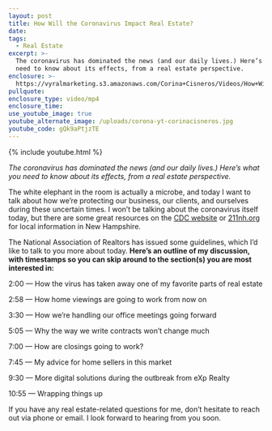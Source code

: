 ```yaml
---
layout: post
title: How Will the Coronavirus Impact Real Estate?
date:
tags:
  - Real Estate
excerpt: >-
  The coronavirus has dominated the news (and our daily lives.) Here’s what you
  need to know about its effects, from a real estate perspective.
enclosure: >-
  https://vyralmarketing.s3.amazonaws.com/Corina+Cisneros/Videos/How+Will+the+Coronavirus+Impact+Real+Estate_.mp4
pullquote:
enclosure_type: video/mp4
enclosure_time:
use_youtube_image: true
youtube_alternate_image: /uploads/corona-yt-corinacisneros.jpg
youtube_code: gQk9aPtjzTE
---
```


{% include youtube.html %}

*The coronavirus has dominated the news (and our daily lives.) Here’s what you need to know about its effects, from a real estate perspective.*

The white elephant in the room is actually a microbe, and today I want to talk about how we’re protecting our business, our clients, and ourselves during these uncertain times. I won’t be talking about the coronavirus itself today, but there are some great resources on the [CDC website](https://www.cdc.gov/coronavirus/2019-ncov/index.html)&nbsp;or [211nh.org](http://211nh.org) for local information in New Hampshire.

The National Association of Realtors has issued some guidelines, which I’d like to talk to you more about today. **Here’s an outline of my discussion, with timestamps so you can skip around to the section(s) you are most&nbsp; interested in:**

2:00 — How the virus has taken away one of my favorite parts of real estate

2:58 — How home viewings are going to work from now on

3:30 — How we’re handling our office meetings going forward

5:05 — Why the way we write contracts won’t change much

7:00 — How are closings going to work?

7:45 — My advice for home sellers in this market

9:30 — More digital solutions during the outbreak from eXp Realty

10:55 — Wrapping things up

If you have any real estate-related questions for me, don’t hesitate to reach out via phone or email. I look forward to hearing from you soon.